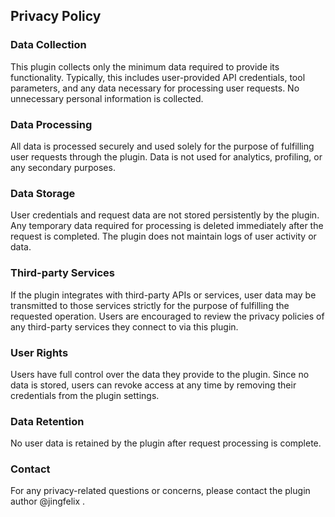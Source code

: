 ## Privacy Policy

### Data Collection
This plugin collects only the minimum data required to provide its functionality. Typically, this includes user-provided API credentials, tool parameters, and any data necessary for processing user requests. No unnecessary personal information is collected.

### Data Processing
All data is processed securely and used solely for the purpose of fulfilling user requests through the plugin. Data is not used for analytics, profiling, or any secondary purposes.

### Data Storage
User credentials and request data are not stored persistently by the plugin. Any temporary data required for processing is deleted immediately after the request is completed. The plugin does not maintain logs of user activity or data.

### Third-party Services
If the plugin integrates with third-party APIs or services, user data may be transmitted to those services strictly for the purpose of fulfilling the requested operation. Users are encouraged to review the privacy policies of any third-party services they connect to via this plugin.

### User Rights
Users have full control over the data they provide to the plugin. Since no data is stored, users can revoke access at any time by removing their credentials from the plugin settings.

### Data Retention
No user data is retained by the plugin after request processing is complete.

### Contact
For any privacy-related questions or concerns, please contact the plugin author @jingfelix .
